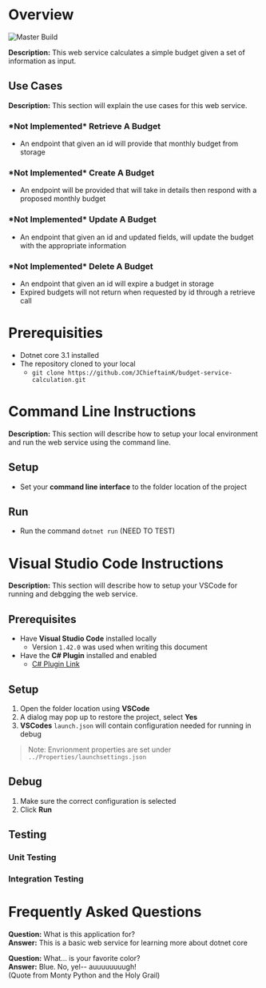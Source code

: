 # Overview

![Master Build](https://github.com/JChieftainK/budget-service-calculation/workflows/Master%20Build/badge.svg)

**Description:** This web service calculates a simple budget given a set of information as input.

## Use Cases
**Description:** This section will explain the use cases for this web service.

### \***Not Implemented**\* Retrieve A Budget
- An endpoint that given an id will provide that monthly budget from storage

### \***Not Implemented**\* Create A Budget
- An endpoint will be provided that will take in details then respond with a proposed monthly budget

### \***Not Implemented**\* Update A Budget
- An endpoint that given an id and updated fields, will update the budget with the appropriate information

### \***Not Implemented**\* Delete A Budget
- An endpoint that given an id will expire a budget in storage
- Expired budgets will not return when requested by id through a retrieve call

# Prerequisities
- Dotnet core 3.1 installed
- The repository cloned to your local
    - `git clone https://github.com/JChieftainK/budget-service-calculation.git`

# Command Line Instructions
**Description:** This section will describe how to setup your local environment and run the web service using the command line.

## Setup
- Set your **command line interface** to the folder location of the project

## Run
- Run the command `dotnet run` (NEED TO TEST)

# Visual Studio Code Instructions
**Description:** This section will describe how to setup your VSCode for running and debgging the web service.

## Prerequisites
- Have **Visual Studio Code** installed locally
    - Version `1.42.0` was used when writing this document
- Have the **C# Plugin** installed and enabled
    - [C# Plugin Link](https://marketplace.visualstudio.com/items?itemName=ms-vscode.csharp)

## Setup
1. Open the folder location using **VSCode**
1. A dialog may pop up to restore the project, select **Yes** 
1. **VSCodes** `launch.json` will contain configuration needed for running in debug

> Note: Envrionment properties are set under `../Properties/launchsettings.json`

## Debug
1. Make sure the correct configuration is selected
1. Click **Run**

## Testing

### Unit Testing

### Integration Testing

# Frequently Asked Questions

**Question:**
What is this application for?  
**Answer:**
This is a basic web service for learning more about dotnet core 

**Question:**
What... is your favorite color?  
**Answer:**
Blue. No, yel-- auuuuuuuugh!  
(Quote from Monty Python and the Holy Grail)
